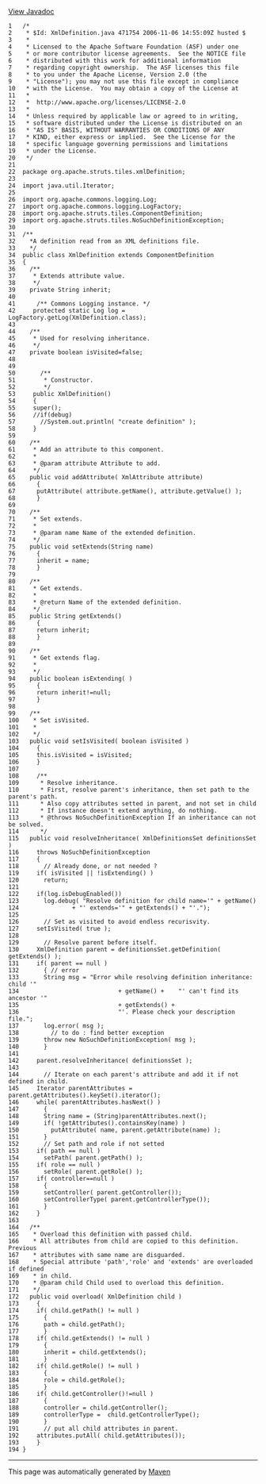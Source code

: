 [View Javadoc](../../../../../../apidocs/org/apache/struts/tiles/xmlDefinition/XmlDefinition.html.md)


    1   /*
    2    * $Id: XmlDefinition.java 471754 2006-11-06 14:55:09Z husted $
    3    *
    4    * Licensed to the Apache Software Foundation (ASF) under one
    5    * or more contributor license agreements.  See the NOTICE file
    6    * distributed with this work for additional information
    7    * regarding copyright ownership.  The ASF licenses this file
    8    * to you under the Apache License, Version 2.0 (the
    9    * "License"); you may not use this file except in compliance
    10   * with the License.  You may obtain a copy of the License at
    11   *
    12   *  http://www.apache.org/licenses/LICENSE-2.0
    13   *
    14   * Unless required by applicable law or agreed to in writing,
    15   * software distributed under the License is distributed on an
    16   * "AS IS" BASIS, WITHOUT WARRANTIES OR CONDITIONS OF ANY
    17   * KIND, either express or implied.  See the License for the
    18   * specific language governing permissions and limitations
    19   * under the License.
    20   */
    21  
    22  package org.apache.struts.tiles.xmlDefinition;
    23  
    24  import java.util.Iterator;
    25  
    26  import org.apache.commons.logging.Log;
    27  import org.apache.commons.logging.LogFactory;
    28  import org.apache.struts.tiles.ComponentDefinition;
    29  import org.apache.struts.tiles.NoSuchDefinitionException;
    30  
    31  /**
    32    *A definition read from an XML definitions file.
    33    */
    34  public class XmlDefinition extends ComponentDefinition
    35  {
    36    /**
    37     * Extends attribute value.
    38     */
    39    private String inherit;
    40  
    41      /** Commons Logging instance. */
    42     protected static Log log = LogFactory.getLog(XmlDefinition.class);
    43  
    44    /**
    45     * Used for resolving inheritance.
    46     */
    47    private boolean isVisited=false;
    48  
    49  
    50       /**
    51        * Constructor.
    52        */
    53     public XmlDefinition()
    54     {
    55     super();
    56     //if(debug)
    57       //System.out.println( "create definition" );
    58     }
    59  
    60    /**
    61     * Add an attribute to this component.
    62     *
    63     * @param attribute Attribute to add.
    64     */
    65    public void addAttribute( XmlAttribute attribute)
    66      {
    67      putAttribute( attribute.getName(), attribute.getValue() );
    68      }
    69  
    70    /**
    71     * Set extends.
    72     *
    73     * @param name Name of the extended definition.
    74     */
    75    public void setExtends(String name)
    76      {
    77      inherit = name;
    78      }
    79  
    80    /**
    81     * Get extends.
    82     *
    83     * @return Name of the extended definition.
    84     */
    85    public String getExtends()
    86      {
    87      return inherit;
    88      }
    89  
    90    /**
    91     * Get extends flag.
    92     *
    93     */
    94    public boolean isExtending( )
    95      {
    96      return inherit!=null;
    97      }
    98  
    99    /**
    100    * Set isVisited.
    101    *
    102    */
    103   public void setIsVisited( boolean isVisited )
    104     {
    105     this.isVisited = isVisited;
    106     }
    107 
    108     /**
    109      * Resolve inheritance.
    110      * First, resolve parent's inheritance, then set path to the parent's path.
    111      * Also copy attributes setted in parent, and not set in child
    112      * If instance doesn't extend anything, do nothing.
    113      * @throws NoSuchDefinitionException If an inheritance can not be solved.
    114      */
    115   public void resolveInheritance( XmlDefinitionsSet definitionsSet )
    116     throws NoSuchDefinitionException
    117     {
    118       // Already done, or not needed ?
    119     if( isVisited || !isExtending() )
    120       return;
    121 
    122     if(log.isDebugEnabled())
    123       log.debug( "Resolve definition for child name='" + getName()
    124               + "' extends='" + getExtends() + "'.");
    125 
    126       // Set as visited to avoid endless recurisvity.
    127     setIsVisited( true );
    128 
    129       // Resolve parent before itself.
    130     XmlDefinition parent = definitionsSet.getDefinition( getExtends() );
    131     if( parent == null )
    132       { // error
    133       String msg = "Error while resolving definition inheritance: child '"
    134                            + getName() +    "' can't find its ancestor '"
    135                            + getExtends() +
    136                            "'. Please check your description file.";
    137       log.error( msg );
    138         // to do : find better exception
    139       throw new NoSuchDefinitionException( msg );
    140       }
    141 
    142     parent.resolveInheritance( definitionsSet );
    143 
    144       // Iterate on each parent's attribute and add it if not defined in child.
    145     Iterator parentAttributes = parent.getAttributes().keySet().iterator();
    146     while( parentAttributes.hasNext() )
    147       {
    148       String name = (String)parentAttributes.next();
    149       if( !getAttributes().containsKey(name) )
    150         putAttribute( name, parent.getAttribute(name) );
    151       }
    152       // Set path and role if not setted
    153     if( path == null )
    154       setPath( parent.getPath() );
    155     if( role == null )
    156       setRole( parent.getRole() );
    157     if( controller==null )
    158       {
    159       setController( parent.getController());
    160       setControllerType( parent.getControllerType());
    161       }
    162     }
    163 
    164   /**
    165    * Overload this definition with passed child.
    166    * All attributes from child are copied to this definition. Previous
    167    * attributes with same name are disguarded.
    168    * Special attribute 'path','role' and 'extends' are overloaded if defined
    169    * in child.
    170    * @param child Child used to overload this definition.
    171    */
    172   public void overload( XmlDefinition child )
    173     {
    174     if( child.getPath() != null )
    175       {
    176       path = child.getPath();
    177       }
    178     if( child.getExtends() != null )
    179       {
    180       inherit = child.getExtends();
    181       }
    182     if( child.getRole() != null )
    183       {
    184       role = child.getRole();
    185       }
    186     if( child.getController()!=null )
    187       {
    188       controller = child.getController();
    189       controllerType =  child.getControllerType();
    190       }
    191       // put all child attributes in parent.
    192     attributes.putAll( child.getAttributes());
    193     }
    194 }

------------------------------------------------------------------------

This page was automatically generated by [Maven](http://maven.apache.org/)
